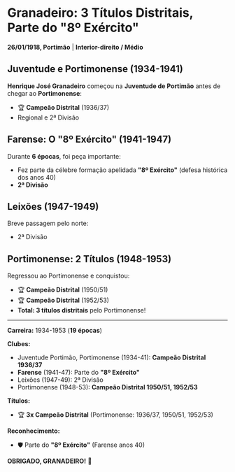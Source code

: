 # Granadeiro: 3 Títulos Distritais, Parte do "8º Exército"

**26/01/1918, Portimão** | **Interior-direito / Médio**

## Juventude e Portimonense (1934-1941)

**Henrique José Granadeiro** começou na **Juventude de Portimão** antes de chegar ao **Portimonense**:
- 🏆 **Campeão Distrital** (1936/37)
- Regional e 2ª Divisão

## Farense: O "8º Exército" (1941-1947)

Durante **6 épocas**, foi peça importante:
- Fez parte da célebre formação apelidada **"8º Exército"** (defesa histórica dos anos 40)
- **2ª Divisão**

## Leixões (1947-1949)

Breve passagem pelo norte:
- 2ª Divisão

## Portimonense: 2 Títulos (1948-1953)

Regressou ao Portimonense e conquistou:
- 🏆 **Campeão Distrital** (1950/51)
- 🏆 **Campeão Distrital** (1952/53)
- **Total: 3 títulos distritais** pelo Portimonense!

---

**Carreira:** 1934-1953 (**19 épocas**)

**Clubes:**
- Juventude Portimão, Portimonense (1934-41): **Campeão Distrital 1936/37**
- **Farense** (1941-47): Parte do **"8º Exército"**
- Leixões (1947-49): 2ª Divisão
- Portimonense (1948-53): **Campeão Distrital 1950/51, 1952/53**

**Títulos:**
- 🏆 **3x Campeão Distrital** (Portimonense: 1936/37, 1950/51, 1952/53)

**Reconhecimento:**
- 🛡️ Parte do **"8º Exército"** (Farense anos 40)

**OBRIGADO, GRANADEIRO!** 🦁
